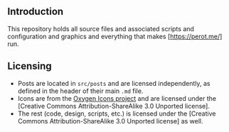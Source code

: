 Introduction
------------

This repository holds all source files and associated scripts and configuration and graphics and everything that makes [https://perot.me/] run.

Licensing
---------

* Posts are located in `src/posts` and are licensed independently, as defined in the header of their main `.md` file.
* Icons are from the [Oxygen Icons project] and are licensed under the [Creative Commons Attribution-ShareAlike 3.0 Unported license].
* The rest (code, design, scripts, etc.) is licensed under the [Creative Commons Attribution-ShareAlike 3.0 Unported license] as well.

[https://perot.me/]: https://perot.me/
[Oxygen Icons project]: http://www.oxygen-icons.org/
[Creative Commons Attribution-ShareAlike 3.0 Unported]: https://creativecommons.org/licenses/by-sa/3.0/
